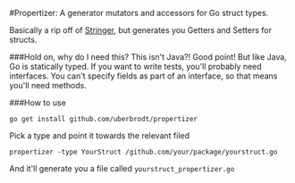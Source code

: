 #Propertizer: A generator mutators and accessors for Go struct types.

Basically a rip off of [Stringer](https://godoc.org/github.com/Go-zh/tools/cmd/stringer), but generates you Getters and Setters for structs.

###Hold on, why do I need this? This isn't Java?!
Good point! But like Java, Go is statically typed. If you want to write tests, you'll probably need interfaces. You can't specify fields as part of an interface, so that means you'll need methods.

###How to use

`go get install github.com/uberbrodt/propertizer`

Pick a type and point it towards the relevant filed

`propertizer -type YourStruct /github.com/your/package/yourstruct.go`

And it'll generate you a file called `yourstruct_propertizer.go`